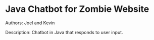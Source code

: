 # Java Chatbot for Zombie Website
Authors: Joel and Kevin

Description: Chatbot in Java that responds to user input.
